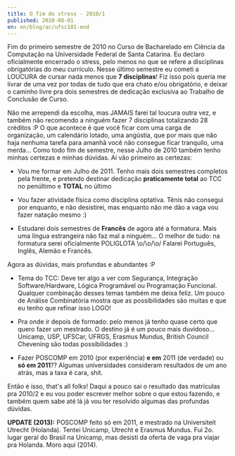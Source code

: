 ```yaml
---
title: O fim do stress - 2010/1
published: 2010-08-01
en: en/blog/ac/ufsc101-end
---
```


Fim do primeiro semestre de 2010 no Curso de Bacharelado em Ciência da Computação na Universidade Federal de Santa Catarina.
Eu declaro oficialmente encerrado o stress, pelo menos no que se refere a disciplinas obrigatórias do meu currículo.
Nesse último semestre eu cometi a LOUCURA de cursar nada menos que **7 disciplinas**!
Fiz isso pois queria me livrar de uma vez por todas de tudo que era chato e/ou obrigatório, e deixar o caminho livre pra dois semestres de dedicação exclusiva ao Trabalho de Conclusão de Curso.

Não me arrependi da escolha, mas JAMAIS farei tal loucura outra vez, e também não recomendo a ninguém fazer 7 disciplinas totalizando 28 créditos :P
O que acontece é que você ficar com uma carga de organização, um calendário lotado, uma angústia, que por mais que não haja nenhuma tarefa para amanhã você não consegue ficar tranquilo, uma merda...
Como todo fim de semestre, nesse Julho de 2010 também tenho minhas certezas e minhas dúvidas.
Aí vão primeiro as certezas:

<!--more-->

  * Vou me formar em Julho de 2011.
    Tenho mais dois semestres completos pela frente, e pretendo destinar dedicação **praticamente total** ao TCC no penúltimo e **TOTAL** no último

  * Vou fazer atividade física como disciplina optativa.
    Tênis não consegui por enquanto, e não desistirei, mas enquanto não me dão a vaga vou fazer natação mesmo :)

  * Estudarei dois semestres de **Francês** de agora até a formatura. Mais uma língua estrangeira não faz mal a ninguém...
    O melhor de tudo: na formatura serei oficialmente POLIGLOTA \o/\o/\o/ Falarei Português, Inglês, Alemão e Francês.

Agora as dúvidas, mais profundas e abundantes :P

  * Tema do TCC: Deve ter algo a ver com Segurança, Integração Software/Hardware, Lógica Programável ou Programação Funcional.
    Qualquer combinação desses temas também me deixa feliz.
    Um pouco de Análise Combinatória mostra que as possibilidades são muitas e que eu tenho que refinar isso LOGO!

  * Pra onde ir depois de formado: pelo menos já tenho quase certo que quero fazer um mestrado.
    O destino já é um pouco mais duvidoso... Unicamp, USP, UFSCar, UFRGS, Erasmus Mundus, British Council Chevening são todas possibilidades :)

  * Fazer POSCOMP em 2010 (por experiência) **e em** 2011 (de verdade) ou **só em 2011**??
    Algumas universidades consideram resultados de um ano atrás, mas a taxa é cara, shit.

Então é isso, that's all folks!
Daqui a pouco sai o resultado das matrículas pra 2010/2 e eu vou poder escrever melhor sobre o que estou fazendo, e também quem sabe até lá já vou ter resolvido algumas das profundas dúvidas.

**UPDATE (2013):** POSCOMP feito só em 2011, e mestrado na Universiteit Utrecht (Holanda). Tentei Unicamp, Utrecht e Erasmus Mundus.
Fui 2o. lugar geral do Brasil na Unicamp, mas desisti da oferta de vaga pra viajar pra Holanda. Moro aqui (2014).

